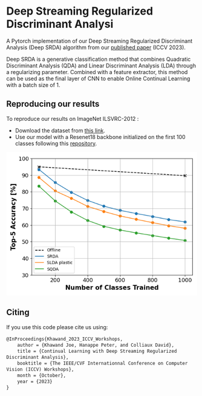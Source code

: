 # Deep Streaming Regularized Discriminant Analysi

A Pytorch implementation of our Deep Streaming Regularized Discriminant Analysis (Deep SRDA) algorithm from our [published paper]() (ICCV 2023).

Deep SRDA is a generative classification method that combines Quadratic Discriminant Analysis (QDA) and Linear Discriminant Analysis (LDA)
through a regularizing parameter. Combined with a feature extractor, this method can be used as the final layer of CNN to enable Online Continual Learning with a batch size of 1.

## Reproducing our results

To reproduce our results on ImageNet ILSVRC-2012 :

- Download the dataset from [this link](https://github.com/facebook/fb.resnet.torch/blob/master/INSTALL.md#download-the-imagenet-dataset).
- Use our model with a Resenet18 backbone initialized on the first 100 classes following this [repository](https://github.com/tyler-hayes/Deep_SLDA/tree/master).

![Deep_SRDA](./plot.png)

## Citing

If you use this code please cite us using:
```
@InProceedings{Khawand_2023_ICCV_Workshops,
    author = {Khawand Joe, Hanappe Peter, and Colliaux David},
    title = {Continual Learning with Deep Streaming Regularized Discriminant Analysis},
    booktitle = {The IEEE/CVF Internationnal Conference on Computer Vision (ICCV) Workshops},
    month = {October},
    year = {2023}
}
```
